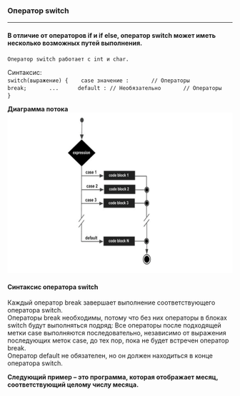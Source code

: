 ### Оператор switch
***
#### В отличие от операторов if и if else, оператор switch может иметь несколько возможных путей выполнения.
	Оператор switch работает с int и char.

Синтаксис:     
`switch(выражение) {   
case значение :       // Операторы       
break;      
...     
default : // Необязательно       // Операторы   
}`

**Диаграмма потока**
![img.png](img.png)

#### Синтаксис оператора switch
Каждый оператор break завершает выполнение соответствующего оператора switch.     
Операторы break необходимы, потому что без них операторы в блоках switch будут выполняться подряд: Все операторы после подходящей метки case выполняются последовательно, независимо от выражения последующих меток case, до тех пор, пока не будет встречен оператор break.     
Оператор default не обязателен, но он должен находиться в конце оператора switch.

**Следующий пример – это программа, которая отображает месяц, соответствующий целому числу месяца.**
